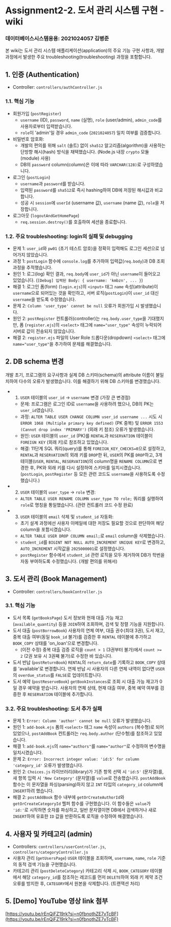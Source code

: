 # Assignment2-2. 도서 관리 시스템 구현 - wiki

### 데이터베이스시스템응용: 2021024057 김병준

본 wiki는 도서 관리 시스템 애플리케이션(application)의 주요 기능 구현 사항과, 개발 과정에서 발생한 주요 troubleshooting(troubleshooting) 과정을 포함합니다.

## 1. 인증 (Authentication)
- Controller: `controllers/authController.js`

### 1.1. 핵심 기능
- 회원가입 (`postRegister`)
    - `username` (ID), `password`, `name` (실명), `role` (user/admin), `admin_code`를 사용자로부터 입력받습니다.
    - `role`이 'admin'일 경우 `admin_code` (`2021024057`) 일치 여부를 검증합니다.
- 비밀번호 암호화:
    - 개발의 편의를 위해 `salt` (솔트) 없이 `sha512` 알고리즘(algorithm)을 사용하는 단방향 해시(hash) 방식을 채택했습니다. (Node.js 내장 `crypto` 모듈(module) 사용)
    - DB의 `password` column(column)은 이에 따라 `VARCHAR(128)`로 구성하였습니다.
- 로그인 (`postLogin`)
    - `username`과 `password`를 받습니다.
    - 입력된 `password`를 `sha512`로 즉시 hashing하여 DB에 저장된 해시값과 비교합니다.
    - 성공 시 `session`에 `userId` (username 값), `username` (name 값), `role`을 저장합니다.
- 로그아웃 (`logoutAndGetHomePage`)
    - `req.session.destroy()`를 호출하여 세션을 종료합니다.

### 1.2. 주요 troubleshooting: login의 실패 및 debugging
- 문제 1: `user_id`와 `pw01` (초기 테스트 암호)을 정확히 입력해도 로그인 세션으로 넘어가지 않았습니다.
- 과정 1: `postLogin` 함수에 `console.log`를 추가하여 입력값(`req.body`)과 DB 조회 과정을 추적했습니다.
- 원인 1: 로그(log) 확인 결과, `req.body`에 `user_id`가 아닌 `username`이 들어오고 있었습니다. (`[Debug] 입력된 Body: { username: 'kmbzn', ... }`)
- 해결 1: 로그인 폼(form) (`login.ejs`)의 `<input>` 태그 `name` 속성(attribute)이 `username`으로 되어있는 것을 확인하고, 서버 로직(`postLogin`)이 `user_id` 대신 `username`을 받도록 수정했습니다.
- 문제 2: `Column 'user_type' cannot be null` 오류가 회원가입 시 발생했습니다.
- 원인 2: `postRegister` 컨트롤러(controller)는 `req.body.user_type`을 기대했지만, 폼 (`register.ejs`)의 `<select>` 태그에 `name="user_type"` 속성이 누락되어 서버로 값이 전송되지 않았습니다.
- 해결 2: `register.ejs` 파일의 User Role 드롭다운(dropdown) `<select>` 태그에 `name="user_type"`을 추가하여 문제를 해결했습니다.

## 2. DB schema 변경

개발 초기, 프로그램의 요구사항과 실제 DB 스키마(schema)의 attribute 이름이 불일치하여 다수의 오류가 발생했습니다. 이를 해결하기 위해 DB 스키마를 변경했습니다.
- 1. `USER` 테이블의 `user_id` -> `username` 변경 (가장 큰 변경점)
    - 문제: 프로그램은 로그인 ID로 `username`을 사용하려 했으나, DB의 PK는 `user_id`였습니다.
    - 과정: `ALTER TABLE USER CHANGE COLUMN user_id username ...` 시도 시 `ERROR 1068 (Multiple primary key defined)` (PK 중복) 및 `ERROR 1553 (Cannot drop index 'PRIMARY')` (외래 키 참조) 오류가 발생했습니다.
    - 원인: `USER` 테이블의 `user_id` (PK)를 `RENTAL`과 `RESERVATION` 테이블이 `FOREIGN KEY` (외래 키)로 참조하고 있었습니다.
    - 해결: 11단계 SQL 쿼리(query)를 통해 `FOREIGN_KEY_CHECKS=0`으로 설정하고, `RENTAL`과 `RESERVATION`의 외래 키를 `DROP`한 뒤, `USER`의 PK를 `DROP`하고, 3개 테이블(`USER`, `RENTAL`, `RESERVATION`)의 column명을 `RENAME COLUMN`으로 변경한 후, PK와 외래 키를 다시 설정하여 스키마를 일치시켰습니다. (`postLogin`, `postRegister` 등 모든 관련 코드도 `username`을 사용하도록 수정했습니다.)
- 2. `USER` 테이블의 `user_type` -> `role` 변경:
    - `ALTER TABLE USER RENAME COLUMN user_type TO role;` 쿼리를 실행하여 `role`로 명칭을 통일했습니다. (관련 컨트롤러 코드 수정 완료)
- 3. `USER` 테이블의 `email` 삭제 및 `student_id` 자동화:
    - 초기 설계 과정에선 사용자 이메일에 대한 저장도 필요할 것으로 판단하여 해당 column을 포함시켰습니다.
    - `ALTER TABLE USER DROP COLUMN email;`로 `email` column을 삭제했습니다.
    - `student_id`를 `BIGINT NOT NULL AUTO_INCREMENT UNIQUE KEY`로 변경하고, `AUTO_INCREMENT` 시작값을 `2025000001`로 설정했습니다.
    - `postRegister` 함수에서 `student_id` 관련 로직을 모두 제거하여 DB가 학번을 자동 부여하도록 수정했습니다. (개발 편의를 위해서)

## 3. 도서 관리 (Book Management)
- Controller: `controllers/bookController.js`

### 3.1. 핵심 기능
- 도서 목록 (`getBooksPage`) 도서 정보와 현재 대출 가능 재고(`available_quantity`) 등을 `JOIN`하여 조회하며, 검색 및 정렬 기능을 지원합니다.
- 도서 대출 (`postBorrowBook`) 사용자의 연체 여부, 대출 권수(최대 3권), 도서 재고, 중복 대출 여부(동일 `book_id` 불가)를 검증한 후 `RENTAL` 테이블에 추가하고 `BOOK_COPY` 상태를 'on\_loan'으로 변경합니다.
    - (이전 수정) 중복 대출 검증 로직을 `count > 1` (3권부터 불가)에서 `count >= 2` (2권 보유 시 3권째 불가)로 수정한 바 있습니다.
- 도서 반납 (`postReturnBook`) `RENTAL`의 `return_date`를 기록하고 `BOOK_COPY` 상태를 'available'로 변경합니다. 연체 반납 시 사용자의 다른 연체 내역이 없다면 `USER`의 `overdue_status`를 `FALSE`로 업데이트합니다.
- 도서 예약 (`postReserveBook`) `getBookInstances`로 조회 시 대출 가능 재고가 0일 경우 예약을 받습니다. 사용자의 연체 상태, 현재 대출 여부, 중복 예약 여부를 검증한 후 `RESERVATION` 테이블에 추가합니다.

### 3.2. 주요 troubleshooting: 도서 추가 실패
- 문제 1: `Error: Column 'author' cannot be null` 오류가 발생했습니다.
- 원인 1: `add-book.ejs` 폼의 `<select>` 태그 `name` 속성이 `authors` (복수형)로 되어있었으나, `postAddBook` 컨트롤러는 `req.body.author` (단수형)를 참조하고 있었습니다.
- 해결 1: `add-book.ejs`의 `name="authors"`를 `name="author"`로 수정하여 변수명을 일치시켰습니다.
- 문제 2: `Error: Incorrect integer value: 'id:5' for column 'category_id'` 오류가 발생했습니다.
- 원인 2: `Choices.js` 라이브러리(library)가 기존 항목 선택 시 `'id:5'` (문자열)를, 새 항목 입력 시 `'New Category'` (문자열)를 `value`로 전송했습니다. `postAddBook` 함수는 이 문자열을 파싱(parsing)하지 않고 `INT` 타입의 `category_id` column에 `INSERT`하려 했습니다.
- 해결 2: `postAddBook` 함수 내부에 `getOrCreateAuthorId`와 `getOrCreateCategoryId` 헬퍼 함수를 구현했습니다. 이 함수들은 `value`가 `'id:'`로 시작하면 숫자를 파싱하고, 일반 문자열이면 DB에서 검색하거나 새로 `INSERT`하여 유효한 `ID` 값을 반환하도록 로직을 수정하여 해결했습니다.

## 4. 사용자 및 카테고리 (admin)
- Controllers: `controllers/userController.js`, `controllers/categoryController.js`
- 사용자 관리 (`getUsersPage`) `USER` 테이블을 조회하며, `username`, `name`, `role` 기준의 동적 검색 기능을 구현했습니다.
- 카테고리 관리 (`postDeleteCategory`) 카테고리 삭제 시, `BOOK_CATEGORY` 테이블에서 해당 `category_id`를 참조하는 레코드를 먼저 `DELETE`하여 외래 키 제약 조건 오류를 방지한 후, `CATEGORY`에서 원본을 삭제합니다. (트랜잭션 처리)

## 5. [Demo] YouTube 영상 link 첨부

[https://youtu.be/rEnQjFZ19rk?si=n0fbnothZE7vTcBF](https://youtu.be/rEnQjFZ19rk?si=n0fbnothZE7vTcBF)